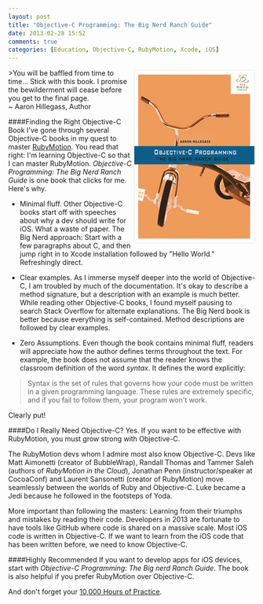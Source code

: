 ```yaml
---
layout: post
title: "Objective-C Programming: The Big Nerd Ranch Guide"
date: 2013-02-28 15:52
comments: true
categories: [Education, Objective-C, RubyMotion, Xcode, iOS]
---
```

<img src="/images/objective-c-big-nerd.png" align="right" width="250" height="357" alt="Objective-C Programming - The Big Nerd Ranch Guide" title="Objective-C Programming - The Big Nerd Ranch Guide">
>You will be baffled from time to time… Stick with this book. I promise the bewilderment will cease before you get to the final page.<br/>~ Aaron Hillegass, Author

####Finding the Right Objective-C Book
I've gone through several Objective-C books in my quest to master [RubyMotion](/blog/2012/10/29/building-ios-apps-with-ruby-motion/). You read that right: I'm learning Objective-C so that I can master RubyMotion. *Objective-C Programming: The Big Nerd Ranch Guide* is one book that clicks for me. Here's why.
<!-- more -->
* Minimal fluff. Other Objective-C books start off with speeches about why a dev should write for iOS. What a waste of paper. The Big Nerd approach: Start with a few paragraphs about C, and then jump right in to Xcode installation followed by "Hello World." Refreshingly direct.

* Clear examples. As I immerse myself deeper into the world of Objective-C, I am troubled by much of the documentation. It's okay to describe a method signature, but a description with an example is much better. While reading other Objective-C books, I found myself pausing to search Stack Overflow for alternate explanations. The Big Nerd book is better because everything is self-contained. Method descriptions are followed by clear examples.

* Zero Assumptions. Even though the book contains minimal fluff, readers will appreciate how the author defines terms throughout the text. For example, the book does not assume that the reader knows the classroom definition of the word *syntax*. It defines the word explicitly:

>Syntax is the set of rules that governs how your code must be written in a given programming language. These rules are extremely specific, and if you fail to follow them, your program won't work.

Clearly put!

####Do I Really Need Objective-C?
Yes. If you want to be effective with RubyMotion, you must grow strong with Objective-C.

The RubyMotion devs whom I admire most also know Objective-C. Devs like Matt Aimonetti (creator of BubbleWrap), Randall Thomas and Tammer Saleh (authors of *RubyMotion in the Cloud*), Jonathan Penn (instructor/speaker at CocoaConf) and Laurent Sansonetti (creator of RubyMotion) move seamlessly between the worlds of Ruby and Objective-C. Luke became a Jedi because he followed in the footsteps of Yoda.

More important than following the masters: Learning from their triumphs and mistakes by reading their code. Developers in 2013 are fortunate to have tools like GitHub where code is shared on a massive scale. Most iOS code is written in Objective-C. If we want to learn from the iOS code that has been written before, we need to know Objective-C.

####Highly Recommended
If you want to develop apps for iOS devices, start with *Objective-C Programming: The Big nerd Ranch Guide*. The book is also helpful if you prefer RubyMotion over Objective-C.

And don't forget your [10,000 Hours of Practice](/blog/2012/09/03/10000-hours-of-practice/).

